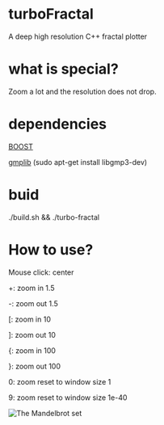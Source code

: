 # turboFractal
A deep high resolution C++ fractal plotter

# what is special?
Zoom a lot and the resolution does not drop.

# dependencies
[BOOST](http://www.boost.org/)

[gmplib](https://gmplib.org/) (sudo apt-get install libgmp3-dev)

# buid
./build.sh && ./turbo-fractal

# How to use?
Mouse click: center

+: zoom in 1.5

-: zoom out 1.5

[: zoom in 10

]: zoom out 10

{: zoom in 100

}: zoom out 100

0: zoom reset to window size 1

9: zoom reset to window size 1e-40



![The Mandelbrot set](https://user-images.githubusercontent.com/11730626/30860185-9dfb2452-a309-11e7-86ab-14e03a4e224d.png)


